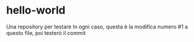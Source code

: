 # hello-world
Una repository per testare
In ogni caso, questa è la modifica numero #1 a questo file, poi testerò il commit
